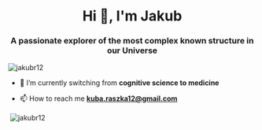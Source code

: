 <h1 align="center">Hi 👋, I'm Jakub</h1>
<h3 align="center">A passionate explorer of the most complex known structure in our Universe</h3>

<p align="left"> <img src="https://komarev.com/ghpvc/?username=jakubr12&label=Profile%20views&color=0e75b6&style=flat" alt="jakubr12" /> </p>

- 🌱 I’m currently switching from **cognitive science to medicine**

- 📫 How to reach me **kuba.raszka12@gmail.com**



<p>&nbsp;<img align="center" src="https://github-readme-stats.vercel.app/api?username=jakubr12&show_icons=true&locale=en" alt="jakubr12" /></p>
